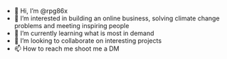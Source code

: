 - 👋 Hi, I’m @rpg86x
- 👀 I’m interested in building an online business, solving climate change problems and meeting inspiring people
- 🌱 I’m currently learning what is most in demand
- 💞️ I’m looking to collaborate on interesting projects
- 📫 How to reach me shoot me a DM

<!---
rpg86x/rpg86x is a ✨ special ✨ repository because its `README.md` (this file) appears on your GitHub profile.
You can click the Preview link to take a look at your changes.
--->
